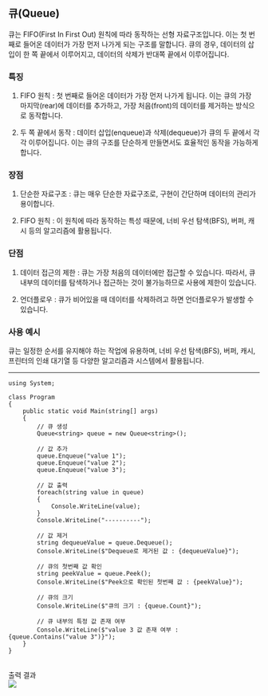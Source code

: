 ## 큐(Queue)

큐는 FIFO(First In First Out) 원칙에 따라 동작하는 선형 자료구조입니다. 이는 첫 번째로 들어온 데이터가 가장 먼저 나가게 되는 구조를 말합니다. 큐의 경우, 데이터의 삽입이 한 쪽 끝에서 이루어지고, 데이터의 삭제가 반대쪽 끝에서 이루어집니다.

### 특징

1. FIFO 원칙 : 첫 번째로 들어온 데이터가 가장 먼저 나가게 됩니다. 이는 큐의 가장 마지막(rear)에 데이터를 추가하고, 가장 처음(front)의 데이터를 제거하는 방식으로 동작합니다.

2. 두 쪽 끝에서 동작 : 데이터 삽입(enqueue)과 삭제(dequeue)가 큐의 두 끝에서 각각 이루어집니다. 이는 큐의 구조를 단순하게 만들면서도 효율적인 동작을 가능하게 합니다.

### 장점

1. 단순한 자료구조 : 큐는 매우 단순한 자료구조로, 구현이 간단하며 데이터의 관리가 용이합니다.

2. FIFO 원칙 : 이 원칙에 따라 동작하는 특성 때문에, 너비 우선 탐색(BFS), 버퍼, 캐시 등의 알고리즘에 활용됩니다.

### 단점

1. 데이터 접근의 제한 : 큐는 가장 처음의 데이터에만 접근할 수 있습니다. 따라서, 큐 내부의 데이터를 탐색하거나 접근하는 것이 불가능하므로 사용에 제한이 있습니다.

2. 언더플로우 : 큐가 비어있을 때 데이터를 삭제하려고 하면 언더플로우가 발생할 수 있습니다.

### 사용 예시

큐는 일정한 순서를 유지해야 하는 작업에 유용하며, 너비 우선 탐색(BFS), 버퍼, 캐시, 프린터의 인쇄 대기열 등 다양한 알고리즘과 시스템에서 활용됩니다.

---

```
using System;

class Program
{
    public static void Main(string[] args)
    {
        // 큐 생성
        Queue<string> queue = new Queue<string>();

        // 값 추가
        queue.Enqueue("value 1");
        queue.Enqueue("value 2");
        queue.Enqueue("value 3");

        // 값 출력
        foreach(string value in queue)
        {
            Console.WriteLine(value);
        }
        Console.WriteLine("----------");

        // 값 제거
        string dequeueValue = queue.Dequeue();
        Console.WriteLine($"Dequeue로 제거된 값 : {dequeueValue}");

        // 큐의 첫번째 값 확인
        string peekValue = queue.Peek();
        Console.WriteLine($"Peek으로 확인된 첫번째 값 : {peekValue}");

        // 큐의 크기
        Console.WriteLine($"큐의 크기 : {queue.Count}");

        // 큐 내부의 특정 값 존재 여부
        Console.WriteLine($"value 3 값 존재 여부 : {queue.Contains("value 3")}");
    }
}
```

<br>
출력 결과
<br>
<img src=https://velog.velcdn.com/images/dbsdbds4532/post/0c29cc6c-4375-4482-b7be-cff1d148adc1/image.png>
